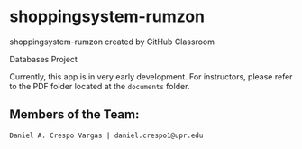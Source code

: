 # shoppingsystem-rumzon
shoppingsystem-rumzon created by GitHub Classroom

Databases Project

Currently, this app is in very early development. For instructors, please refer to the PDF folder located at the `documents` folder.

## Members of the Team:

    Daniel A. Crespo Vargas | daniel.crespo1@upr.edu
    
